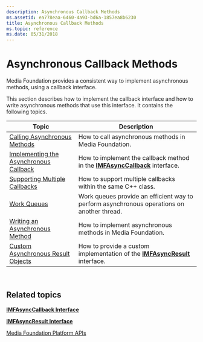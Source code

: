 ```yaml
---
description: Asynchronous Callback Methods
ms.assetid: ea778eaa-6460-4a93-bd6a-1857ea8b6230
title: Asynchronous Callback Methods
ms.topic: reference
ms.date: 05/31/2018
---
```


# Asynchronous Callback Methods

Media Foundation provides a consistent way to implement asynchronous methods, using a callback interface.

This section describes how to implement the callback interface and how to write asynchronous methods that use this interface. It contains the following topics.



| Topic                                                                                | Description                                                                                         |
|--------------------------------------------------------------------------------------|-----------------------------------------------------------------------------------------------------|
| [Calling Asynchronous Methods](calling-asynchronous-methods.md)                     | How to call asynchronous methods in Media Foundation.                                               |
| [Implementing the Asynchronous Callback](implementing-the-asynchronous-callback.md) | How to implement the callback method in the [**IMFAsyncCallback**](/windows/desktop/api/mfobjects/nn-mfobjects-imfasynccallback) interface. |
| [Supporting Multiple Callbacks](supporting-multiple-callbacks.md)                   | How to support multiple callbacks within the same C++ class.                                        |
| [Work Queues](work-queues.md)                                                       | Work queues provide an efficient way to perform asynchronous operations on another thread.          |
| [Writing an Asynchronous Method](writing-an-asynchronous-method.md)                 | How to implement asynchronous methods in Media Foundation.                                          |
| [Custom Asynchronous Result Objects](custom-asynchronous-result-objects.md)         | How to provide a custom implementation of the [**IMFAsyncResult**](/windows/desktop/api/mfobjects/nn-mfobjects-imfasyncresult) interface.   |



 

## Related topics

<dl> <dt>

[**IMFAsyncCallback Interface**](/windows/desktop/api/mfobjects/nn-mfobjects-imfasynccallback)
</dt> <dt>

[**IMFAsyncResult Interface**](/windows/desktop/api/mfobjects/nn-mfobjects-imfasyncresult)
</dt> <dt>

[Media Foundation Platform APIs](media-foundation-platform-apis.md)
</dt> </dl>

 

 



